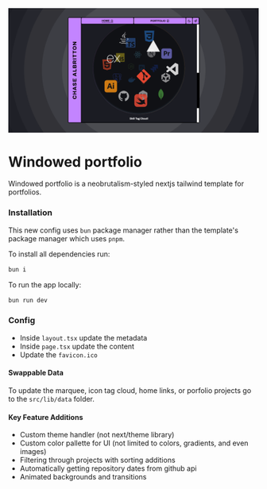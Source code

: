 <img src="public/website.png" />

# Windowed portfolio

Windowed portfolio is a neobrutalism-styled nextjs tailwind template for portfolios.

### Installation

This new config uses `bun` package manager rather than the template's package manager which uses `pnpm`.

To install all dependencies run:

```bash
bun i
```

To run the app locally:

```bash
bun run dev
```

### Config

- Inside `layout.tsx` update the metadata
- Inside `page.tsx` update the content
- Update the `favicon.ico`

#### Swappable Data

To update the marquee, icon tag cloud, home links, or porfolio projects go to the `src/lib/data` folder. 

#### Key Feature Additions

- Custom theme handler (not next/theme library)
- Custom color pallette for UI (not limited to colors, gradients, and even images)
- Filtering through projects with sorting additions
- Automatically getting repository dates from github api
- Animated backgrounds and transitions


